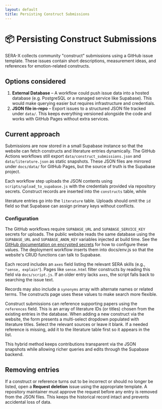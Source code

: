 ```yaml
---
layout: default
title: Persisting Construct Submissions
---
```


# 📦 Persisting Construct Submissions

SERA-X collects community "construct" submissions using a GitHub issue template.
These issues contain short descriptions, measurement ideas, and references for
emotion-related constructs.

## Options considered

1. **External Database** – A workflow could push issue data into a hosted
   database (e.g. PostgreSQL or a managed service like Supabase). This would
   make querying easier but requires infrastructure and credentials.
2. **JSON file in-repo** – Export issues to a structured JSON file tracked under
   `data/`. This keeps everything versioned alongside the code and works with
   GitHub Pages without extra services.

## Current approach

Submissions are now stored in a small Supabase instance so that the website can
fetch constructs and literature entries dynamically. The GitHub Actions
workflows still export `data/construct_submissions.json` and
`data/literature.json` as static snapshots. These JSON files are mirrored under
`docs/data/` for GitHub Pages, but the source of truth is the Supabase project.

Each workflow step uploads the JSON contents using
`scripts/upload_to_supabase.js` with the credentials provided via repository
secrets. Construct records are inserted into the `constructs` table, while

literature entries go into the `literature` table. Uploads should omit the
`id` field so that Supabase can assign primary keys without conflicts.

### Configuration

The GitHub workflows require `SUPABASE_URL` and `SUPABASE_SERVICE_KEY` secrets
for uploads. The public website reads the same database using the
`SUPABASE_URL` and `SUPABASE_ANON_KEY` variables injected at build time. See the
[GitHub documentation on encrypted secrets](https://docs.github.com/en/actions/security-guides/encrypted-secrets)
for how to configure these values. The deployment workflow inserts them into docs/env.js so that the website's CRUD functions can talk to Supabase.

Each record includes an `axes` field listing the relevant SERA skills
(e.g., `"sense, explain"`). Pages like `sense.html` filter constructs by reading
this field via `docs/script.js`. If an older entry lacks `axes`, the script
falls back to searching the issue text.

Records may also include a `synonyms` array with alternate names or related
terms. The constructs page uses these values to make search more flexible.

Construct submissions can reference supporting papers using the `references`
field. This is an array of literature IDs (or titles) chosen from the existing
entries in the database. When adding a new construct via the website, the form
presents a multi-select dropdown populated with literature titles. Select the
relevant sources or leave it blank. If a needed reference is missing, add it to
the literature table first so it appears in the list.

This hybrid method keeps contributions transparent via the JSON snapshots while
allowing richer queries and edits through the Supabase backend.

## Removing entries

If a construct or reference turns out to be incorrect or should no longer be
listed, open a **Request deletion** issue using the appropriate template. A
repository maintainer must approve the request before any entry is removed from
the JSON files. This keeps the historical record intact and prevents accidental
loss of data.
